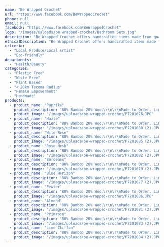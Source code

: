 ```yaml
---
name: "Be Wrapped Crochet"
url: "https://www.facebook.com/BeWrappedCrochet"
phone: null
email: null
facebook: "https://www.facebook.com/BeWrappedCrochet"
logo: "/images/uploads/be-wrapped-crochet/Bathroom Sets.jpg"
description: "Be Wrapped Crochet offers handcrafted items made from quality yarns. Having grown up in a creative household and being introduced to yarn at very early age, my love of fibres has only grown over time. Most yarns I use are from natural fibres whether that be Wool, Bamboo, Cotton or a blend of these gorgeous earth fibres."
ethicalDescription: "Be Wrapped Crochet offers handcrafted items made from quality yarns with much focus on natural fibres ie/ 100% Cotton, 100% Organic Cotton, 100% Wool, 100% Bamboo as well as blends of these fibres. \r\n\r\nThis year I have introduced Be Wrapped Bathroom Sets which consist of a face-washer, soap holder/saver, 6 x makeup removers in a variety of colours all made from a blend of 80% Bamboo and 20% Wool which is perfect to look after your delicate skin. Great for the environment also as they are 100% washable and reusable."
criteria:
  - "Local Produce/Local Artist"
  - "Eco-friendly"
departments:
  - "Health/Beauty"
categories:
  - "Plastic Free"
  - "Waste Free"
  - "Plant Based"
  - "< 20km Tecoma Radius"
  - "Female Empowerment"
  - "Handmade"
products:
  - product_name: "Paprika"
    product_description: "80% Bamboo 20% Wool\r\n\r\nMade to Order. Limited Stock."
    product_image: "/images/uploads/be-wrapped-crochet/P7201076.JPG"
  - product_name: "Hazle"
    product_description: "80% Bamboo 20% Wool\r\n\r\nMade to Order. Limited Stock."
    product_image: "/images/uploads/be-wrapped-crochet/P7201080 (2).JPG"
  - product_name: "Wild Rose"
    product_description: "80% Bamboo 20% Wool\r\n\r\nMade to Order. Limited Stock."
    product_image: "/images/uploads/be-wrapped-crochet/P7201085 (2).JPG"
  - product_name: "Rose Hush"
    product_description: "80% Bamboo 20% Wool\r\n\r\nMade to Order. Limited Stock."
    product_image: "/images/uploads/be-wrapped-crochet/P7201082 (2).JPG"
  - product_name: "Bordeaux"
    product_description: "80% Bamboo 20% Wool\r\n\r\nMade to Order. Limited Stock."
    product_image: "/images/uploads/be-wrapped-crochet/P7201079 (2).JPG"
  - product_name: "Blue Horizon"
    product_description: "80% Bamboo 20% Wool\r\n\r\nMade to Order. Limited Stock."
    product_image: "/images/uploads/be-wrapped-crochet/P7201077 (2).JPG"
  - product_name: "Pewter"
    product_description: "80% Bamboo 20% Wool\r\n\r\nMade to Order. Limited Stock."
    product_image: "/images/uploads/be-wrapped-crochet/P7201086.JPG"
  - product_name: "Almond"
    product_description: "80% Bamboo 20% Wool\r\n\r\nMade to Order. Limited Stock."
    product_image: "/images/uploads/be-wrapped-crochet/P7201081 (2).JPG"
  - product_name: "Primrose"
    product_description: "80% Bamboo 20% Wool\r\n\r\nMade to Order. Limited Stock."
    product_image: "/images/uploads/be-wrapped-crochet/P7201083 (2).JPG"
  - product_name: "Lime Chiffon"
    product_description: "80% Bamboo 20% Wool\r\n\r\nMade to Order. Limited Stock."
    product_image: "/images/uploads/be-wrapped-crochet/P7201084 (2).JPG"
---
```

